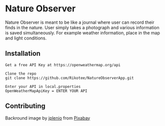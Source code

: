 # Nature Observer

Nature Observer is meant to be like a journal where user can record their finds in the nature.
User simply takes a photograph and various information is saved simultaneously.
For example weather information, place in the map and light conditions.

## Installation
```
Get a free API Key at https://openweathermap.org/api

Clone the repo
git clone https://github.com/Rikotee/NatureObserverApp.git

Enter your API in local.properties
OpenWeatherMapApiKey = ENTER YOUR API
```

## Contributing

Backround image by <a href="https://pixabay.com/users/jplenio-7645255/?utm_source=link-attribution&amp;utm_medium=referral&amp;utm_campaign=image&amp;utm_content=3622519">jplenio</a> from <a href="https://pixabay.com/?utm_source=link-attribution&amp;utm_medium=referral&amp;utm_campaign=image&amp;utm_content=3622519">Pixabay</a>
